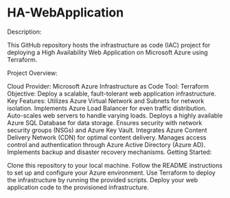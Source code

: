 # HA-WebApplication
Description:

This GitHub repository hosts the infrastructure as code (IAC) project for deploying a High Availability Web Application on Microsoft Azure using Terraform.

Project Overview:

Cloud Provider: Microsoft Azure
Infrastructure as Code Tool: Terraform
Objective: Deploy a scalable, fault-tolerant web application infrastructure.
Key Features:
Utilizes Azure Virtual Network and Subnets for network isolation.
Implements Azure Load Balancer for even traffic distribution.
Auto-scales web servers to handle varying loads.
Deploys a highly available Azure SQL Database for data storage.
Ensures security with network security groups (NSGs) and Azure Key Vault.
Integrates Azure Content Delivery Network (CDN) for optimal content delivery.
Manages access control and authentication through Azure Active Directory (Azure AD).
Implements backup and disaster recovery mechanisms.
Getting Started:

Clone this repository to your local machine.
Follow the README instructions to set up and configure your Azure environment.
Use Terraform to deploy the infrastructure by running the provided scripts.
Deploy your web application code to the provisioned infrastructure.
